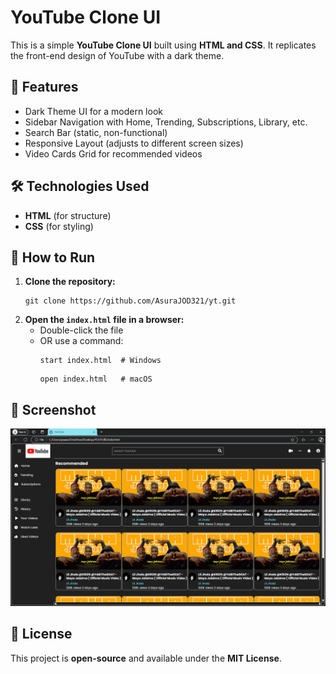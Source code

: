 
<title>YouTube Clone UI - README</title>
    <h1>YouTube Clone UI</h1>
    <p>This is a simple <strong>YouTube Clone UI</strong> built using <strong>HTML and CSS</strong>. It replicates the front-end design of YouTube with a dark theme.</p>
    <h2>📌 Features</h2>
    <ul>
        <li>Dark Theme UI for a modern look</li>
        <li>Sidebar Navigation with Home, Trending, Subscriptions, Library, etc.</li>
        <li>Search Bar (static, non-functional)</li>
        <li>Responsive Layout (adjusts to different screen sizes)</li>
        <li>Video Cards Grid for recommended videos</li>
    </ul>
    <h2>🛠️ Technologies Used</h2>
    <ul>
        <li><strong>HTML</strong> (for structure)</li>
        <li><strong>CSS</strong> (for styling)</li>
    </ul>
    <h2>🚀 How to Run</h2>
    <ol>
        <li><strong>Clone the repository:</strong>
            <pre><code>git clone https://github.com/AsuraJOD321/yt.git</code></pre>
        </li>
        <li><strong>Open the <code>index.html</code> file in a browser:</strong>
            <ul>
                <li>Double-click the file</li>
                <li>OR use a command:
                    <pre><code>start index.html  # Windows</code></pre>
                    <pre><code>open index.html   # macOS</code></pre>
                </li>
            </ul>
        </li>
    </ol>
    <h2>📸 Screenshot</h2>
    <img src="./pic/Screenshot (82).png" alt="YouTube Clone UI Screenshot" width="600">
    <h2>📜 License</h2>
    <p>This project is <strong>open-source</strong> and available under the <strong>MIT License</strong>.</p>
</body>
</html>
